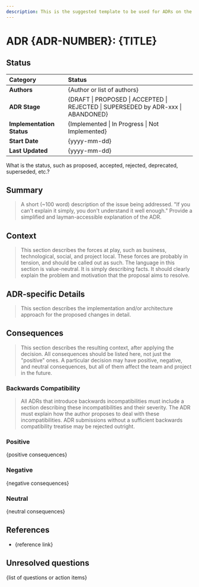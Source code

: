 ```yaml
---
description: This is the suggested template to be used for ADRs on the cheqd-node project.
---
```


# ADR {ADR-NUMBER}: {TITLE}

## Status

| Category | Status |
| :--- | :--- |
| **Authors** | {Author or list of authors} |
| **ADR Stage** | {DRAFT \| PROPOSED \| ACCEPTED \| REJECTED \| SUPERSEDED by ADR-xxx \| ABANDONED} |
| **Implementation Status** | {Implemented \| In Progress \| Not Implemented} |
| **Start Date** | {yyyy-mm-dd} |
| **Last Updated** | {yyyy-mm-dd} |

What is the status, such as proposed, accepted, rejected, deprecated, superseded, etc.?

## Summary

> A short (~100 word) description of the issue being addressed. "If you can't explain it simply, you don't understand it well enough." Provide a simplified and layman-accessible explanation of the ADR.

## Context

> This section describes the forces at play, such as business, technological, social, and project local. These forces are probably in tension, and should be called out as such. The language in this section is value-neutral. It is simply describing facts. It should clearly explain the problem and motivation that the proposal aims to resolve.

## ADR-specific Details

> This section describes the implementation and/or architecture approach for the proposed changes in detail.

## Consequences

> This section describes the resulting context, after applying the decision. All consequences should be listed here, not just the "positive" ones. A particular decision may have positive, negative, and neutral consequences, but all of them affect the team and project in the future.

### Backwards Compatibility

> All ADRs that introduce backwards incompatibilities must include a section describing these incompatibilities and their severity. The ADR must explain how the author proposes to deal with these incompatibilities. ADR submissions without a sufficient backwards compatibility treatise may be rejected outright.

### Positive

{positive consequences}

### Negative

{negative consequences}

### Neutral

{neutral consequences}

## References

* {reference link}

## Unresolved questions

{list of questions or action items}
